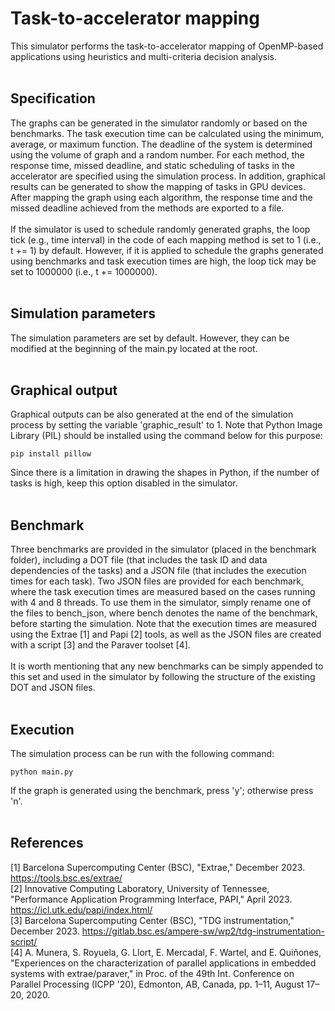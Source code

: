 # Task-to-accelerator mapping
This simulator performs the task-to-accelerator mapping of OpenMP-based applications using heuristics and multi-criteria decision analysis.
<br/>
<br/>
## Specification
The graphs can be generated in the simulator randomly or based on the benchmarks. The task execution time can be calculated using the minimum, average, or maximum function. The deadline of the system is determined using the volume of graph and a random number. For each method, the response time, missed deadline, and static scheduling of tasks in the accelerator are specified using the simulation process. In addition, graphical results can be generated to show the mapping of tasks in GPU devices. After mapping the graph using each algorithm, the response time and the missed deadline achieved from the methods are exported to a file.
<br/>
<br/>
If the simulator is used to schedule randomly generated graphs, the loop tick (e.g., time interval) in the code of each mapping method is set to 1 (i.e., t += 1) by default. However, if it is applied to schedule the graphs generated using benchmarks and task execution times are high, the loop tick may be set to 1000000 (i.e., t += 1000000).
<br/>
<br/>
## Simulation parameters
The simulation parameters are set by default. However, they can be modified at the beginning of the main.py located at the root.
<br/>
<br/>
## Graphical output
Graphical outputs can be also generated at the end of the simulation process by setting the variable 'graphic_result' to 1. Note that Python Image Library (PIL) should be installed using the command below for this purpose:
```
pip install pillow
```
Since there is a limitation in drawing the shapes in Python, if the number of tasks is high, keep this option disabled in the simulator.
<br/>
<br/>
## Benchmark
Three benchmarks are provided in the simulator (placed in the benchmark folder), including a DOT file (that includes the task ID and data dependencies of the tasks) and a JSON file (that includes the execution times for each task). Two JSON files are provided for each benchmark, where the task execution times are measured based on the cases running with 4 and 8 threads. To use them in the simulator, simply rename one of the files to bench_json, where bench denotes the name of the benchmark, before starting the simulation. Note that the execution times are measured using the Extrae [1] and Papi [2] tools, as well as the JSON files are created with a script [3] and the Paraver toolset [4].
<br/>
<br/>
It is worth mentioning that any new benchmarks can be simply appended to this set and used in the simulator by following the structure of the existing DOT and JSON files.
<br/>
<br/>
## Execution
The simulation process can be run with the following command:
```
python main.py
```
If the graph is generated using the benchmark, press 'y'; otherwise press 'n'.
<br/>
<br/>
## References
[1] Barcelona Supercomputing Center (BSC), "Extrae," December 2023. https://tools.bsc.es/extrae/
<br/>
[2] Innovative Computing Laboratory, University of Tennessee, "Performance Application Programming Interface, PAPI," April 2023. https://icl.utk.edu/papi/index.html/
<br/>
[3] Barcelona Supercomputing Center (BSC), "TDG instrumentation," December 2023. https://gitlab.bsc.es/ampere-sw/wp2/tdg-instrumentation-script/
<br/>
[4]	A. Munera, S. Royuela, G. Llort, E. Mercadal, F. Wartel, and E. Quiñones, "Experiences on the characterization of parallel applications in embedded systems with extrae/paraver," in Proc. of the 49th Int. Conference on Parallel Processing (ICPP '20), Edmonton, AB, Canada, pp. 1–11, August 17–20, 2020.
